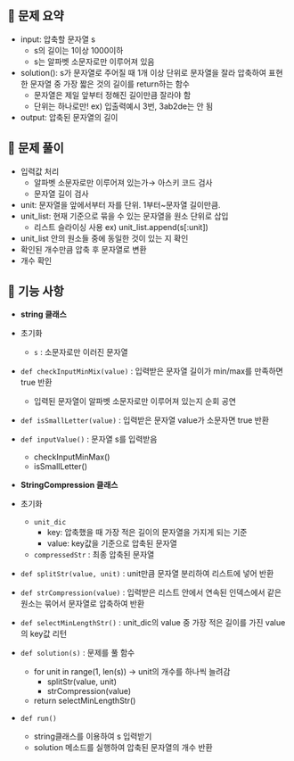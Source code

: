 ## 🔆 문제 요약

- input: 압축할 문자열 s
    - s의 길이는 1이상 1000이하
    - s는 알파벳 소문자로만 이루어져 있음
- solution(): s가 문자열로 주어질 때 1개 이상 단위로 문자열을 잘라 압축하여 표현한 문자열 중 가장 짧은 것의 길이를 return하는 함수
    - 문자열은 제일 앞부터 정해진 길이만큼 잘라야 함
    - 단위는 하나로만! ex) 입출력예시 3번, 3ab2de는 안 됨
- output: 압축된 문자열의 길이

## 🔆 문제 풀이

- 입력값 처리
    - 알파벳 소문자로만 이루어져 있는가→ 아스키 코드 검사
    - 문자열 길이 검사
- unit: 문자열을 앞에서부터 자를 단위. 1부터~문자열 길이만큼.
- unit_list: 현재 기준으로 묶을 수 있는 문자열을 원소 단위로 삽입
    - 리스트 슬라이싱 사용 ex) unit_list.append(s[:unit])
- unit_list 안의 원소들 중에 동일한 것이 있는 지 확인
- 확인된 개수만큼 압축 후 문자열로 변환
- 개수 확인

## 🔆 기능 사항

- **string 클래스**
- 초기화
    - `s` : 소문자로만 이러진 문자열
- `def checkInputMinMix(value)` : 입력받은 문자열 길이가 min/max를 만족하면 true 반환
    - 입력된 문자열이 알파벳 소문자로만 이루어져 있는지 순회 공연
- `def isSmallLetter(value)` : 입력받은 문자열 value가 소문자면 true 반환
- `def inputValue()` : 문자열 s를 입력받음
    - checkInputMinMax()
    - isSmallLetter()

- **StringCompression 클래스**
- 초기화
    - `unit_dic`
        - key: 압축했을 때 가장 적은 길이의 문자열을 가지게 되는 기준
        - value: key값을 기준으로 압축된 문자열
    - `compressedStr` : 최종 압축된 문자열
- `def splitStr(value, unit)` : unit만큼 문자열 분리하여 리스트에 넣어 반환
- `def strCompression(value)` : 입력받은 리스트 안에서 연속된 인덱스에서 같은 원소는 묶어서 문자열로 압축하여 반환
- `def selectMinLengthStr()` : unit_dic의 value 중 가장 적은 길이를 가진 value의 key값 리턴
- `def solution(s)` : 문제를 풀 함수
    - for unit in range(1, len(s)) → unit의 개수를 하나씩 늘려감
        - splitStr(value, unit)
        - strCompression(value)
    - return selectMinLengthStr()
- `def run()`
    - string클래스를 이용하여 s 입력받기
    - solution 메소드를 실행하여 압축된 문자열의 개수 반환